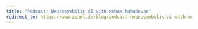 ```yaml
---
title: "Podcast: Neurosymbolic AI with Mohan Mahadevan"
redirect_to: https://www.zenml.io/blog/podcast-neurosymbolic-ai-with-mohan-mahadevan
---
```

